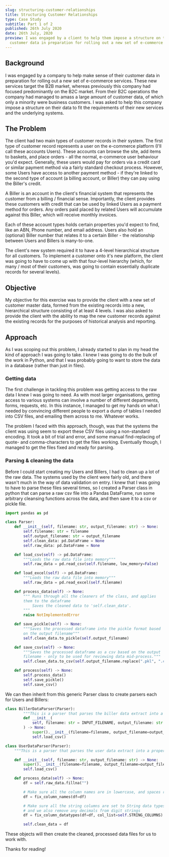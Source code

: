 ```yaml
---
slug: structuring-customer-relationships
title: Structuring Customer Relationships
type: Case Study
subtitle: Part 1 of 2
published: 26th July 2020
date: 26th July, 2020
preview: I was engaged by a client to help them impose a structure on their B2B
  customer data in preparation for rolling out a new set of e-commerce services.
---
```


## Background

I was engaged by a company to help make sense of their customer data in preparation for rolling out a new set of e-commerce services. These new services target the B2B market, whereas previously this company had focused predominantly on the B2C market. From their B2C operations the company had managed to amass a large amount of customer data, of which only a minority were business customers. I was asked to help this company impose a structure on their data to fit the requirements of their new services and the underlying systems.

## The Problem

The client had two main types of customer records in their system. The first type of customer record represents a user on the e-commerce platform (I'll call these accounts Users). These accounts can browse the site, add items to baskets, and place orders - all the normal, e-commerce user behaviour you'd expect. Generally, these users would pay for orders via a credit card or similar payment method via a fairly standard checkout process. However, some Users have access to another payment method - if they're linked to the second type of account (a billing account, or Biller) they can pay using the Biller's credit.

A Biller is an account in the client's financial system that represents the customer from a billing / financial sense. Importantly, the client provides these customers with credit that can be used by linked Users as a payment method for orders. Any orders paid placed by related Users will accumulate against this Biller, which will receive monthly invoices.

Each of these account types holds certain properties you'd expect to find, like an ABN, Phone number, and email address. Users also hold an (optional) Biller number that relates it to a certain Biller - the relationship between Users and Billers is many-to-one.

The client's new system required it to have a 4-level hierarchical structure for all customers. To implement a customer onto it's new platform, the client was going to have to come up with that four-level hierarchy (which, for many / most of their customers, was going to contain essentially duplicate records for several levels).

## Objective

My objective for this exercise was to provide the client with a new set of customer master data, formed from the existing records into a new, hierarchical structure consisting of at least 4 levels. I was also asked to provide the client with the ability to map the new customer records against the existing records for the purposes of historical analysis and reporting.

## Approach

As I was scoping out this problem, I already started to plan in my head the kind of approach I was going to take. I knew I was going to do the bulk of the work in Python, and that I was probably going to want to store the data in a database (rather than just in files).

### Getting data

The first challenge in tackling this problem was getting access to the raw data I knew I was going to need. As with most larger organisations, getting access to various systems can involve a number of different departments, forms, requests, etc. In this instance, I managed to get my hands on what I needed by convincing different people to export a dump of tables I needed into CSV files, and emailing them across to me. Whatever works.

The problem I faced with this approach, though, was that the systems the client was using seem to export these CSV files using a non-standard encoding. It took a bit of trial and error, and some manual find-replacing of quote- and comma-characters to get the files working. Eventually though, I managed to get the files fixed and ready for parsing.

### Parsing & cleaning the data

Before I could start creating my Users and Billers, I had to clean up a lot of the raw data. The systems used by the client were fairly old, and there wasn't much in the way of data validation on entry. I knew that I was going to have to parse these files several times, so I created a Parser class in python that can parse a raw csv file into a Pandas DataFrame, run some arbitrary cleansing functions across the data, and then save it to a csv or pickle file.

```python
import pandas as pd

class Parser:
    def __init__(self, filename: str, output_filename: str) -> None:
        self.filename: str = filename
        self.output_filename: str = output_filename
        self.clean_data: pd.DataFrame = None
        self.raw_data: pd.DataFrame = None

    def load_csv(self) -> pd.DataFrame:
        """Loads the raw data file into memory"""
        self.raw_data = pd.read_csv(self.filename, low_memory=False)

    def load_excel(self) -> pd.DataFrame:
        """Loads the raw data file into memory"""
        self.raw_data = pd.read_excel(self.filename)

    def process_data(self) -> None:
        """ Runs through all the cleaners of the class, and applies
        them to the dataframe
            Saves the cleaned data to 'self.clean_data'.
        """
        raise NotImplementedError

    def save_pickle(self) -> None:
        """Saves the processed dataframe into the pickle format based
        on the output filename"""
        self.clean_data.to_pickle(self.output_filename)

    def save_csv(self) -> None:
        """Saves the processed dataframe as a csv based on the output
        filename - only to be used for reviewing data mid-process."""
        self.clean_data.to_csv(self.output_filename.replace(".pkl", ".csv"))

    def process(self) -> None:
        self.process_data()
        self.save_pickle()
        self.save_csv()
```

We can then inherit from this generic Parser class to create parsers each for Users and Billers:

```python
class BillerDataParser(Parser):
		"""This is a parser that parses the biller data extract into a proper PKL file."""
		def __init__(
	        self, filename: str = INPUT_FILENAME, output_filename: str = OUTPUT_FILENAME
	    ) -> None:
	        super().__init__(filename=filename, output_filename=output_filename)
	        self.load_csv()

class UserDataParser(Parser):
    """This is a parser that parses the user data extract into a proper PKL file."""

    def __init__(self, filename: str, output_filename: str) -> None:
        super().__init__(filename=filename, output_filename=output_filename)
        self.load_csv()

    def process_data(self) -> None:
        df = self.raw_data.fillna("")

        # Make sure all the column names are in lowercase, and spaces replaced with underscores
        df = fix_column_names(df=df)

        # Make sure all the string columns are set to String data types,
        # and we also remove any decimals from digit strings
        df = fix_column_datatypes(df=df, col_list=self.STRING_COLUMNS)

        self.clean_data = df
```

These objects will then create the cleaned, processed data files for us to work with.

Thanks for reading!
